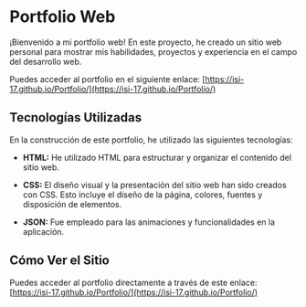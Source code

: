# Portfolio Web

¡Bienvenido a mi portfolio web! En este proyecto, he creado un sitio web personal para mostrar mis habilidades, proyectos y experiencia en el campo del desarrollo web. 

Puedes acceder al portfolio en el siguiente enlace: [https://isi-17.github.io/Portfolio/](https://isi-17.github.io/Portfolio/)

## Tecnologías Utilizadas

En la construcción de este portfolio, he utilizado las siguientes tecnologías:

- **HTML:** He utilizado HTML para estructurar y organizar el contenido del sitio web.

- **CSS:** El diseño visual y la presentación del sitio web han sido creados con CSS. Esto incluye el diseño de la página, colores, fuentes y disposición de elementos.

- **JSON:** Fue empleado para las animaciones y funcionalidades en la aplicación.

## Cómo Ver el Sitio

Puedes acceder al portfolio directamente a través de este enlace: [https://isi-17.github.io/Portfolio/](https://isi-17.github.io/Portfolio/)

